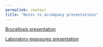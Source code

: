 ```yaml
---
permalink: /notes/
title: "Notes to accompany presentations"
---
```


[Brucellosis presentation](https://agerada.github.io/presentations/bru.html)

[Laboratory exposures presentation](https://agerada.github.io/presentations/lab_exposures.html)
